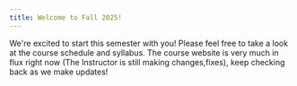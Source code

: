 ```yaml
---
title: Welcome to Fall 2025!
---
```


We're excited to start this semester with you! Please feel free to take a look at the course schedule and syllabus.
The course website is very much in flux right now (The Instructor is still making changes,fixes), keep checking back as we make updates!
